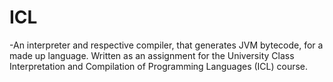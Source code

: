 # ICL
-An interpreter and respective compiler, that generates JVM bytecode, for a made up language. Written as an assignment for the University Class Interpretation and Compilation of Programming Languages (ICL) course.
